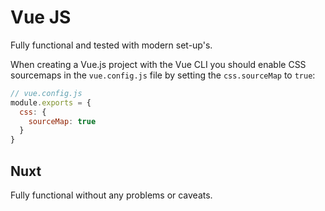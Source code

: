 # Vue JS
Fully functional and tested with modern set-up's.

When creating a Vue.js project with the Vue CLI you should enable CSS sourcemaps in the `vue.config.js` file by setting the `css.sourceMap` to `true`:

``` js
// vue.config.js
module.exports = {
  css: {
    sourceMap: true
  }
}
```

## Nuxt
Fully functional without any problems or caveats.